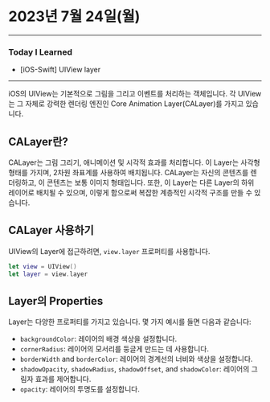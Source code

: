 # 2023년 7월 24일(월)

---

### Today I Learned 

- [iOS-Swift] UIView layer

---

iOS의 UIView는 기본적으로 그림을 그리고 이벤트를 처리하는 객체입니다. 각 UIView는 그 자체로 강력한 렌더링 엔진인 Core Animation Layer(CALayer)를 가지고 있습니다.

## CALayer란?

CALayer는 그림 그리기, 애니메이션 및 시각적 효과를 처리합니다. 이 Layer는 사각형 형태를 가지며, 2차원 좌표계를 사용하여 배치됩니다. CALayer는 자신의 콘텐츠를 렌더링하고, 이 콘텐츠는 보통 이미지 형태입니다. 또한, 이 Layer는 다른 Layer의 하위 레이어로 배치될 수 있으며, 이렇게 함으로써 복잡한 계층적인 시각적 구조를 만들 수 있습니다.

## CALayer 사용하기

UIView의 Layer에 접근하려면, `view.layer` 프로퍼티를 사용합니다.

```swift
let view = UIView()
let layer = view.layer
```

## Layer의 Properties

Layer는 다양한 프로퍼티를 가지고 있습니다. 몇 가지 예시를 들면 다음과 같습니다:

- `backgroundColor`: 레이어의 배경 색상을 설정합니다.
- `cornerRadius`: 레이어의 모서리를 둥글게 만드는 데 사용합니다.
- `borderWidth` and `borderColor`: 레이어의 경계선의 너비와 색상을 설정합니다.
- `shadowOpacity`, `shadowRadius`, `shadowOffset`, and `shadowColor`: 레이어의 그림자 효과를 제어합니다.
- `opacity`: 레이어의 투명도를 설정합니다.